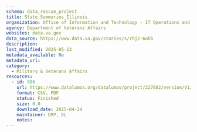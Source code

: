 ```yaml
---
schema: data_rescue_project 
title: State Summaries_Illinois
organization: Office of Information and Technology - IT Operations and Services (ITOPS)
agency: Department of Veterans Affairs
websites: data.va.gov
data_source: https://www.data.va.gov/stories/s/rhj2-6ahb
description: 
last_modified: 2025-05-13
metadata_available: No
metadata_url: 
category:
  - Military & Veterans Affairs 
resources:
  - id: 986
    url: https://www.datalumos.org/datalumos/project/227682/version/V1/view
    format: CSV, PDF
    status: Finished
    size: 0.0
    download_date: 2025-04-24
    maintainer: DRP, DL
    notes: 
---
```

